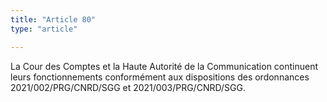 ```yaml
---
title: "Article 80"
type: "article"

---
```




La Cour des Comptes et la Haute Autorité de la Communication continuent leurs fonctionnements conformément aux dispositions des ordonnances 2021/002/PRG/CNRD/SGG et 2021/003/PRG/CNRD/SGG.
